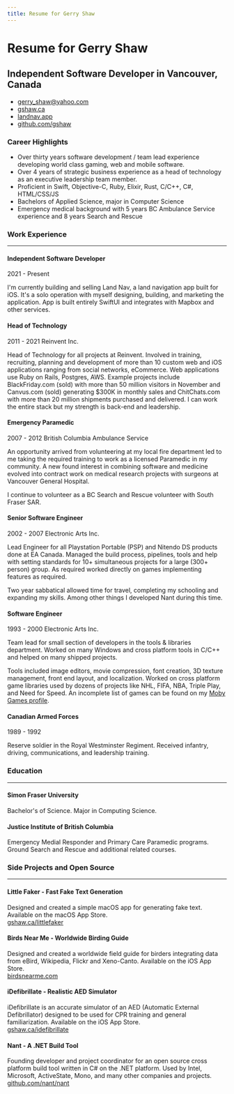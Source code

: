 ```yaml
---
title: Resume for Gerry Shaw
---
```


<hgroup>
  <h1>Resume for Gerry Shaw</h1>
  <h2>Independent Software Developer in Vancouver, Canada</h2>
</hgroup>

- [gerry_shaw@yahoo.com](mailto:gerry_shaw@yahoo.com?subject=Resume)
- [gshaw.ca](https://gshaw.ca)
- [landnav.app](https://landnav.app)
- [github.com/gshaw](https://github.com/gshaw)

### Career Highlights

- Over thirty years software development / team lead experience developing world class gaming, web and mobile software.
- Over 4 years of strategic business experience as a head of technology as an executive leadership team member.
- Proficient in Swift, Objective-C, Ruby, Elixir, Rust, C/C++, C#, HTML/CSS/JS
- Bachelors of Applied Science, major in Computer Science
- Emergency medical background with 5 years BC Ambulance Service experience and 8 years Search and Rescue

### Work Experience

---

#### Independent Software Developer

2021 - Present

I'm currently building and selling Land Nav, a land navigation app built for iOS. It's a solo operation with myself designing, building, and marketing the application. App is built entirely SwiftUI and integrates with Mapbox and other services.

#### Head of Technology

2011 - 2021
Reinvent Inc.

Head of Technology for all projects at Reinvent. Involved in training, recruiting, planning and development of more than 10 custom web and iOS applications ranging from social networks, eCommerce. Web applications use Ruby on Rails, Postgres, AWS. Example projects include BlackFriday.com (sold) with more than 50 million visitors in November and Canvus.com (sold) generating $300K in monthly sales and ChitChats.com with more than 20 million shipments purchased and delivered. I can work the entire stack but my strength is back-end and leadership.

#### Emergency Paramedic

2007 - 2012
British Columbia Ambulance Service

An opportunity arrived from volunteering at my local fire department led to me taking the required training to work as a licensed Paramedic in my community. A new found interest in combining software and medicine evolved into contract work on medical research projects with surgeons at Vancouver General Hospital.

I continue to volunteer as a BC Search and Rescue volunteer with South Fraser SAR.

#### Senior Software Engineer

2002 - 2007
Electronic Arts Inc.

Lead Engineer for all Playstation Portable (PSP) and Nitendo DS products done at EA Canada. Managed the build process, pipelines, tools and help with setting standards for 10+ simultaneous projects for a large (300+ person) group. As required worked directly on games implementing features as required.

Two year sabbatical allowed time for travel, completing my schooling and expanding my skills. Among other things I developed Nant during this time.

#### Software Engineer

1993 - 2000
Electronic Arts Inc.

Team lead for small section of developers in the tools & libraries department. Worked on many Windows and cross platform tools in C/C++ and helped on many shipped projects.

Tools included image editors, movie compression, font creation, 3D texture management, front end layout, and localization. Worked on cross platform game libraries used by dozens of projects like NHL, FIFA, NBA, Triple Play, and Need for Speed. An incomplete list of games can be found on my [Moby Games profile](https://www.mobygames.com/person/7341/gerry-shaw/).

#### Canadian Armed Forces

1989 - 1992

Reserve soldier in the Royal Westminster Regiment. Received infantry, driving, communications, and leadership training.

### Education

---

#### Simon Fraser University

Bachelor's of Science. Major in Computing Science.

#### Justice Institute of British Columbia

Emergency Medial Responder and Primary Care Paramedic programs.<br>
Ground Search and Rescue and additional related courses.

### Side Projects and Open Source

---

#### Little Faker - Fast Fake Text Generation

Designed and created a simple macOS app for generating fake text. Available on the macOS App Store.<br>
[gshaw.ca/littlefaker](https://gshaw.ca/littlefaker)

#### Birds Near Me - Worldwide Birding Guide

Designed and created a worldwide field guide for birders integrating data from eBird, Wikipedia, Flickr and Xeno-Canto. Available on the iOS App Store.<br>
[birdsnearme.com](https://birdsnearme.com)

#### iDefibrillate - Realistic AED Simulator

iDefibrillate is an accurate simulator of an AED (Automatic External Defibrillator) designed to be used for CPR training and general familiarization. Available on the iOS App Store.<br>
[gshaw.ca/idefibrillate](https://gshaw.ca/idefibrillate)

#### Nant - A .NET Build Tool

Founding developer and project coordinator for an open source cross platform build tool written in C# on the .NET platform. Used by Intel, Microsoft, ActiveState, Mono, and many other companies and projects.<br>
[github.com/nant/nant](https://github.com/nant/nant/)
